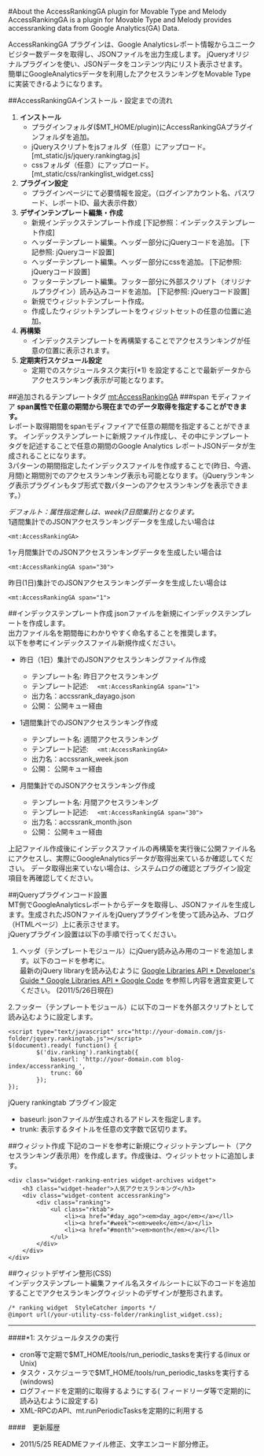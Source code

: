 #About the AccessRankingGA plugin for Movable Type and Melody
AccessRankingGA is a plugin for Movable Type and Melody provides accessranking data from Google Analytics(GA) Data.  

AccessRankingGA プラグインは、Google Analyticsレポート情報からユニークビジター数データを取得し、JSONファイルを出力生成します。 
jQueryオリジナルプラグインを使い、JSONデータをコンテンツ内にリスト表示させます。  
簡単にGoogleAnalyticsデータを利用したアクセスランキングをMovable Typeに実装できrるようになります。  

##AccessRankingGAインストール・設定までの流れ    
 1. **インストール**    
	* プラグインフォルダ($MT_HOME/plugin)にAccessRankingGAプラグインフォルダを追加。    
	* jQueryスクリプトをjsフォルダ（任意）にアップロード。[mt_static/js/jquery.rankingtag.js]  
	* cssフォルダ（任意）にアップロード。[mt_static/css/rankinglist_widget.css]  
 2. **プラグイン設定**    
	* プラグインページにて必要情報を設定。（ログインアカウント名、パスワード、レポートID、最大表示件数）   
 3. **デザインテンプレート編集・作成**   
	* 新規インデックステンプレート作成 [下記参照：インデックステンプレート作成]    
	* ヘッダーテンプレート編集。ヘッダー部分にjQueryコードを追加。 [下記参照: jQueryコード設置]    
	* ヘッダーテンプレート編集。ヘッダー部分にcssを追加。 [下記参照: jQueryコード設置]    
	* フッターテンプレート編集。フッター部分に外部スクリプト（オリジナルプラグイン）読み込みコードを追加。    [下記参照: jQueryコード設置]  
	* 新規でウィジットテンプレート作成。   
	* 作成したウィジットテンプレートをウィジットセットの任意の位置に追加。   
 4. **再構築**    
	* インデックステンプレートを再構築することでアクセスランキングが任意の位置に表示されます。     
 5. **定期実行スケジュール設定**    
	* 定期でのスケジュールタスク実行(\*1) を設定することで最新データからアクセスランキング表示が可能となります。  

##追加されるテンプレートタグ
     <mt:AccessRankingGA>
###span モディファイア
**span属性で任意の期間から現在までのデータ取得を指定することができます。**   
レポート取得期間をspanモディファイアで任意の期間を指定することができます。 
インデックステンプレートに新規ファイル作成し、その中にテンプレートタグを記述することで任意の期間のGoogle Analytics レポートJSONデータが生成されることになります。    
3パターンの期間指定したインデックスファイルを作成することで(昨日、今週、月間)と期間別でのアクセスランキング表示も可能となります。（jQueryランキング表示プラグインもタブ形式で数パターンのアクセスランキングを表示できます。）  


*デフォルト：属性指定無しは、week(7日間集計)となります。*   
 1週間集計でのJSONアクセスランキングデータを生成したい場合は  

	<mt:AccessRankingGA>

 1ヶ月間集計でのJSONアクセスランキングデータを生成したい場合は  

	<mt:AccessRankingGA span="30">

 昨日(1日)集計でのJSONアクセスランキングデータを生成したい場合は  

	<mt:AccessRankingGA span="1">

##インデックステンプレート作成
jsonファイルを新規にインデックステンプレートを作成します。  
出力ファイル名を期間毎にわかりやすく命名することを推奨します。  
以下を参考にインデックスファイル新規作成ください。  

* 昨日（1日）集計でのJSONアクセスランキングファイル作成  
	* テンプレート名: 昨日アクセスランキング
	* テンプレート記述: `	<mt:AccessRankingGA span="1">	`
	* 出力名：accssrank_dayago.json  
	* 公開： 公開キュー経由    

* 1週間集計でのJSONアクセスランキング作成  
	* テンプレート名: 週間アクセスランキング  
	* テンプレート記述: `	<mt:AccessRankingGA>	`
	* 出力名：accssrank_week.json  
	* 公開： 公開キュー経由    

* 月間集計でのJSONアクセスランキング作成  
	* テンプレート名: 月間アクセスランキング  
	* テンプレート記述: `	<mt:AccessRankingGA span="30">		`
	* 出力名：accssrank_month.json  
	* 公開： 公開キュー経由    
  
上記ファイル作成後にインデックスファイルの再構築を実行後に公開ファイル名にアクセスし、実際にGoogleAnalyticsデータが取得出来ているか確認してください。
データ取得出来ていない場合は、システムログの確認とプラグイン設定項目を再確認してください。

##jQueryプラグインコード設置  
MT側でGoogleAnalyticsレポートからデータを取得し、JSONファイルを生成します。生成されたJSONファイルをjQueryプラグインを使って読み込み、ブログ（HTMLページ）上に表示させます。  
jQueryプラグイン設置は以下の手順で行ってください。    
1. ヘッダ（テンプレートモジュール）にjQuery読み込み用のコードを追加します。以下のコードを参考に。  
最新のjQuery libraryを読み込むように [Google Libraries API * Developer's Guide * Google Libraries API * Google Code](http://code.google.com/intl/ja/apis/libraries/devguide.html#jquery) を参照し内容を適宜変更してください。 
(2011/5/26日現在)  

    <script type="text/javascript" src="http://www.google.com/jsapi"></script>
    <script type="text/javascript">
        google.load("jquery", "1.6.1");
    </script>     

2.フッター（テンプレートモジュール）</body>に以下のコードを外部スクリプトとして読み込むように設定します。  

    <script type="text/javascript" src="http://your-domain.com/js-folder/jquery.rankingtab.js"></script>     
	$(document).ready( function() {
			$('div.ranking').rankingtab({
				baseurl: 'http://your-domain.com blog-index/accessranking_',
				trunc: 60
			});
 	});

jQuery rankingtab プラグイン設定    

 * baseurl: jsonファイルが生成されるアドレスを指定します。    
 * trunk: 表示するタイトルを任意の文字数で区切ります。    

##ウィジット作成
下記のコードを参考に新規にウィジットテンプレート（アクセスランキング表示用）を作成します。作成後は、ウィジットセットに追加します。

    <div class="widget-ranking-entries widget-archives widget">
    	<h3 class="widget-header">人気アクセスランキング</h3>
        <div class="widget-content accessranking">
    		<div class="ranking">
        		<ul class="rktab">
                	<li><a href="#day_ago"><em>day_ago</em></a></ll>
                	<li><a href="#week"><em>week</em></a></li>
                	<li><a href="#month"><em>month</em></a></ll>
        		</ul>
        	</div>
		</div>
	</div>

##ウィジットデザイン整形(CSS)    
インデックステンプレート編集ファイル名スタイルシートに以下のコードを追加することでアクセスランキングウィジットのデザインが整形されます。　　　　　

	/* ranking widget  StyleCatcher imports */
	@import url(/your-utility-css-folder/rankinglist_widget.css);    

		
***
			

####\*1: スケジュールタスクの実行
* cron等で定期で$MT_HOME/tools/run_periodic_tasksを実行する(linux or Unix)  
* タスク・スケジューラで$MT_HOME/tools/run_periodic_tasksを実行する(windows)  
* ログフィードを定期的に取得するようにする(	フィードリーダ等で定期的に読み込むように設定する)  
* XML-RPCのAPI、mt.runPeriodicTasksを定期的に利用する  

####　更新履歴
* 2011/5/25 READMEファイル修正、文字エンコード部分修正。
